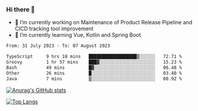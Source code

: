 ### Hi there 👋

- 🔭 I’m currently working on Maintenance of Product Release Pipeline and CICD tracking tool improvement
- 🌱 I’m currently learning Vue, Kotlin and Spring Boot

<!--START_SECTION:waka-->

```txt
From: 31 July 2023 - To: 07 August 2023

TypeScript     9 hrs 18 mins   ██████████████████▒░░░░░░   72.71 %
Groovy         1 hr 57 mins    ███▓░░░░░░░░░░░░░░░░░░░░░   15.23 %
Bash           49 mins         █▓░░░░░░░░░░░░░░░░░░░░░░░   06.48 %
Other          26 mins         █░░░░░░░░░░░░░░░░░░░░░░░░   03.40 %
Java           7 mins          ▒░░░░░░░░░░░░░░░░░░░░░░░░   00.92 %
```

<!--END_SECTION:waka-->

[![Anurag's GitHub stats](https://github-readme-stats.vercel.app/api?username=yunhao981&show_icons=true&theme=solarized-dark)](https://github.com/anuraghazra/github-readme-stats)

[![Top Langs](https://github-readme-stats.vercel.app/api/top-langs/?username=yunhao981&theme=solarized-dark&layout=compact)](https://github.com/anuraghazra/github-readme-stats)

<!--
**yunhao981/yunhao981** is a ✨ _special_ ✨ repository because its `README.md` (this file) appears on your GitHub profile.

Here are some ideas to get you started:

- 🔭 I’m currently working on Maintenance of Release Pipeline and CICD tracking tool improvement
- 🌱 I’m currently learning Vue, Kotlin and Spring Boot
- 👯 I’m looking to collaborate on ...
- 🤔 I’m looking for help with ...
- 💬 Ask me about ...
- 📫 How to reach me: ...
- 😄 Pronouns: ...
- ⚡ Fun fact: ...
-->


